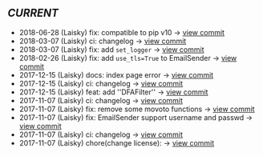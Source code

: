        
*CURRENT*
---
    
- 2018-06-28 (Laisky) fix: compatible to pip v10 -> [view commit](https://github.com/Laisky/kipp/commit//e5b56e1fec1752dc476e38642b1fe1f7bcba8648)
- 2018-03-07 (Laisky) ci: changelog -> [view commit](https://github.com/Laisky/kipp/commit//2e8047664898c9872d4ed04407eaf520f5bcc3d0)
- 2018-03-07 (Laisky) fix: add `set_logger` -> [view commit](https://github.com/Laisky/kipp/commit//5b6938ee987c87e4baefce19b614ff4a2ce3aa26)
- 2018-02-26 (Laisky) fix: add `use_tls=True` to EmailSender -> [view commit](https://github.com/Laisky/kipp/commit//4d1340eab8d7a26d47431ed20a7d35b0b925987b)
- 2017-12-15 (Laisky) docs: index page error -> [view commit](https://github.com/Laisky/kipp/commit//447150927c760585179ff911aabc99238562aa13)
- 2017-12-15 (Laisky) ci: changelog -> [view commit](https://github.com/Laisky/kipp/commit//2429a3adc49167e4dc492e4e74c51b5daccd36f1)
- 2017-12-15 (Laisky) feat: add ''DFAFilter'' -> [view commit](https://github.com/Laisky/kipp/commit//9e386a289d0c5ed0f3c0333b792502aa36c45e61)
- 2017-11-07 (Laisky) ci: changelog -> [view commit](https://github.com/Laisky/kipp/commit//436e722efdc0fd6075ae918122fd38c040fe22b2)
- 2017-11-07 (Laisky) fix: remove some movoto functions -> [view commit](https://github.com/Laisky/kipp/commit//ea409470b7f2ca7e67bb64a539b2f2379751da1f)
- 2017-11-07 (Laisky) fix: EmailSender support username and passwd -> [view commit](https://github.com/Laisky/kipp/commit//dd6ddd842cd3fe608b7aecfb1eb6987ba6b9a331)
- 2017-11-07 (Laisky) ci: changelog -> [view commit](https://github.com/Laisky/kipp/commit//b1d726eabb088133b3b9dfe3c9c1e05db94c8a51)
- 2017-11-07 (Laisky) chore(change license): -> [view commit](https://github.com/Laisky/kipp/commit//868910994e5d5cbe2885196b9054be2384fd8f25)    

